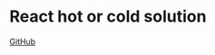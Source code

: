 # React hot or cold solution

[GitHub](https://github.com/Thinkful-Ed/react-hot-cold)

<!-- radiant-fortress-87765 -->

<!-- tomatop -->

<!-- samsms -->